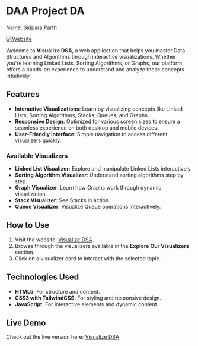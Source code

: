 # DAA Project DA

Name: Sidpara Parth

[![Website](https://img.shields.io/badge/website-live-blue)](https://parthsidpara.github.io/dsa-v/)

Welcome to **Visualize DSA**, a web application that helps you master Data Structures and Algorithms through interactive visualizations. Whether you're learning Linked Lists, Sorting Algorithms, or Graphs, our platform offers a hands-on experience to understand and analyze these concepts intuitively.

## Features

- **Interactive Visualizations**: Learn by visualizing concepts like Linked Lists, Sorting Algorithms, Stacks, Queues, and Graphs.
- **Responsive Design**: Optimized for various screen sizes to ensure a seamless experience on both desktop and mobile devices.
- **User-Friendly Interface**: Simple navigation to access different visualizers quickly.

### Available Visualizers
- **Linked List Visualizer**: Explore and manipulate Linked Lists interactively.
- **Sorting Algorithm Visualizer**: Understand sorting algorithms step by step.
- **Graph Visualizer**: Learn how Graphs work through dynamic visualization.
- **Stack Visualizer**: See Stacks in action.
- **Queue Visualizer**: Visualize Queue operations interactively.

## How to Use

1. Visit the website: [Visualize DSA](https://parthsidpara.github.io/dsa-v/).
2. Browse through the visualizers available in the **Explore Our Visualizers** section.
3. Click on a visualizer card to interact with the selected topic.

## Technologies Used

- **HTML5**: For structure and content.
- **CSS3 with TailwindCSS**: For styling and responsive design.
- **JavaScript**: For interactive elements and dynamic content.

## Live Demo

Check out the live version here: [Visualize DSA](https://parthsidpara.github.io/dsa-v/)
